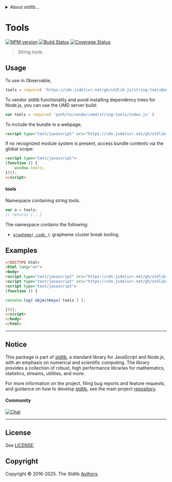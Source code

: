 <!--

@license Apache-2.0

Copyright (c) 2021 The Stdlib Authors.

Licensed under the Apache License, Version 2.0 (the "License");
you may not use this file except in compliance with the License.
You may obtain a copy of the License at

   http://www.apache.org/licenses/LICENSE-2.0

Unless required by applicable law or agreed to in writing, software
distributed under the License is distributed on an "AS IS" BASIS,
WITHOUT WARRANTIES OR CONDITIONS OF ANY KIND, either express or implied.
See the License for the specific language governing permissions and
limitations under the License.

-->


<details>
  <summary>
    About stdlib...
  </summary>
  <p>We believe in a future in which the web is a preferred environment for numerical computation. To help realize this future, we've built stdlib. stdlib is a standard library, with an emphasis on numerical and scientific computation, written in JavaScript (and C) for execution in browsers and in Node.js.</p>
  <p>The library is fully decomposable, being architected in such a way that you can swap out and mix and match APIs and functionality to cater to your exact preferences and use cases.</p>
  <p>When you use stdlib, you can be absolutely certain that you are using the most thorough, rigorous, well-written, studied, documented, tested, measured, and high-quality code out there.</p>
  <p>To join us in bringing numerical computing to the web, get started by checking us out on <a href="https://github.com/stdlib-js/stdlib">GitHub</a>, and please consider <a href="https://opencollective.com/stdlib">financially supporting stdlib</a>. We greatly appreciate your continued support!</p>
</details>

# Tools

[![NPM version][npm-image]][npm-url] [![Build Status][test-image]][test-url] [![Coverage Status][coverage-image]][coverage-url] <!-- [![dependencies][dependencies-image]][dependencies-url] -->

> String tools.



<section class="usage">

## Usage

To use in Observable,

```javascript
tools = require( 'https://cdn.jsdelivr.net/gh/stdlib-js/string-tools@umd/browser.js' )
```

To vendor stdlib functionality and avoid installing dependency trees for Node.js, you can use the UMD server build:

```javascript
var tools = require( 'path/to/vendor/umd/string-tools/index.js' )
```

To include the bundle in a webpage,

```html
<script type="text/javascript" src="https://cdn.jsdelivr.net/gh/stdlib-js/string-tools@umd/browser.js"></script>
```

If no recognized module system is present, access bundle contents via the global scope:

```html
<script type="text/javascript">
(function () {
    window.tools;
})();
</script>
```

#### tools

Namespace containing string tools.

```javascript
var o = tools;
// returns {...}
```

The namespace contains the following:

<!-- <toc pattern="*"> -->

<div class="namespace-toc">

-   <span class="signature">[`grapheme( code )`][@stdlib/string/tools/grapheme-cluster-break]</span><span class="delimiter">: </span><span class="description">grapheme cluster break tooling.</span>

</div>

<!-- </toc> -->

</section>

<!-- /.usage -->

<section class="examples">

## Examples

<!-- TODO: better examples -->

<!-- eslint no-undef: "error" -->

```html
<!DOCTYPE html>
<html lang="en">
<body>
<script type="text/javascript" src="https://cdn.jsdelivr.net/gh/stdlib-js/utils-keys@umd/browser.js"></script>
<script type="text/javascript" src="https://cdn.jsdelivr.net/gh/stdlib-js/string-tools@umd/browser.js"></script>
<script type="text/javascript">
(function () {

console.log( objectKeys( tools ) );

})();
</script>
</body>
</html>
```

</section>

<!-- /.examples -->

<!-- Section for related `stdlib` packages. Do not manually edit this section, as it is automatically populated. -->

<section class="related">

</section>

<!-- /.related -->

<!-- Section for all links. Make sure to keep an empty line after the `section` element and another before the `/section` close. -->


<section class="main-repo" >

* * *

## Notice

This package is part of [stdlib][stdlib], a standard library for JavaScript and Node.js, with an emphasis on numerical and scientific computing. The library provides a collection of robust, high performance libraries for mathematics, statistics, streams, utilities, and more.

For more information on the project, filing bug reports and feature requests, and guidance on how to develop [stdlib][stdlib], see the main project [repository][stdlib].

#### Community

[![Chat][chat-image]][chat-url]

---

## License

See [LICENSE][stdlib-license].


## Copyright

Copyright &copy; 2016-2025. The Stdlib [Authors][stdlib-authors].

</section>

<!-- /.stdlib -->

<!-- Section for all links. Make sure to keep an empty line after the `section` element and another before the `/section` close. -->

<section class="links">

[npm-image]: http://img.shields.io/npm/v/@stdlib/string-tools.svg
[npm-url]: https://npmjs.org/package/@stdlib/string-tools

[test-image]: https://github.com/stdlib-js/string-tools/actions/workflows/test.yml/badge.svg?branch=main
[test-url]: https://github.com/stdlib-js/string-tools/actions/workflows/test.yml?query=branch:main

[coverage-image]: https://img.shields.io/codecov/c/github/stdlib-js/string-tools/main.svg
[coverage-url]: https://codecov.io/github/stdlib-js/string-tools?branch=main

<!--

[dependencies-image]: https://img.shields.io/david/stdlib-js/string-tools.svg
[dependencies-url]: https://david-dm.org/stdlib-js/string-tools/main

-->

[chat-image]: https://img.shields.io/gitter/room/stdlib-js/stdlib.svg
[chat-url]: https://app.gitter.im/#/room/#stdlib-js_stdlib:gitter.im

[stdlib]: https://github.com/stdlib-js/stdlib

[stdlib-authors]: https://github.com/stdlib-js/stdlib/graphs/contributors

[umd]: https://github.com/umdjs/umd
[es-module]: https://developer.mozilla.org/en-US/docs/Web/JavaScript/Guide/Modules

[deno-url]: https://github.com/stdlib-js/string-tools/tree/deno
[deno-readme]: https://github.com/stdlib-js/string-tools/blob/deno/README.md
[umd-url]: https://github.com/stdlib-js/string-tools/tree/umd
[umd-readme]: https://github.com/stdlib-js/string-tools/blob/umd/README.md
[esm-url]: https://github.com/stdlib-js/string-tools/tree/esm
[esm-readme]: https://github.com/stdlib-js/string-tools/blob/esm/README.md
[branches-url]: https://github.com/stdlib-js/string-tools/blob/main/branches.md

[stdlib-license]: https://raw.githubusercontent.com/stdlib-js/string-tools/main/LICENSE

<!-- <toc-links> -->

[@stdlib/string/tools/grapheme-cluster-break]: https://github.com/stdlib-js/string-tools-grapheme-cluster-break/tree/umd

<!-- </toc-links> -->

</section>

<!-- /.links -->
